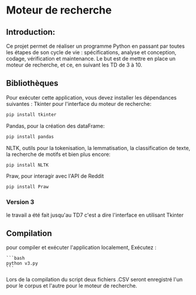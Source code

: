 # Moteur de recherche 

## Introduction:
Ce projet permet  de réaliser un programme Python en passant par toutes les étapes
de son cycle de vie : spécifications, analyse et conception, codage, vérification et maintenance. Le but est de mettre en place un moteur de recherche, et ce, en suivant les TD de 3 à 10.
## Bibliothèques
Pour exécuter cette application, vous devez installer les dépendances suivantes :
Tkinter pour l'interface du moteur de recherche: 
```bash
pip install tkinter
```
Pandas,  pour la création des dataFrame: 
```bash
pip install pandas
```

NLTK,  outils pour la tokenisation, la lemmatisation, la classification de texte, la recherche de motifs et bien plus encore: 
```bash
pip install NLTK
```

Praw, pour interagir avec l'API de Reddit
```bash
pip install Praw
```


### Version 3
le travail a été fait jusqu'au TD7 c'est a dire l'interface en utilisant Tkinter
## Compilation
pour compiler et exécuter l'application localement, Exécutez :

    ```bash
    python v3.py
    ```
Lors de la compilation du script deux fichiers .CSV seront enregistré l'un pour le corpus et l'autre pour le moteur de recherche.